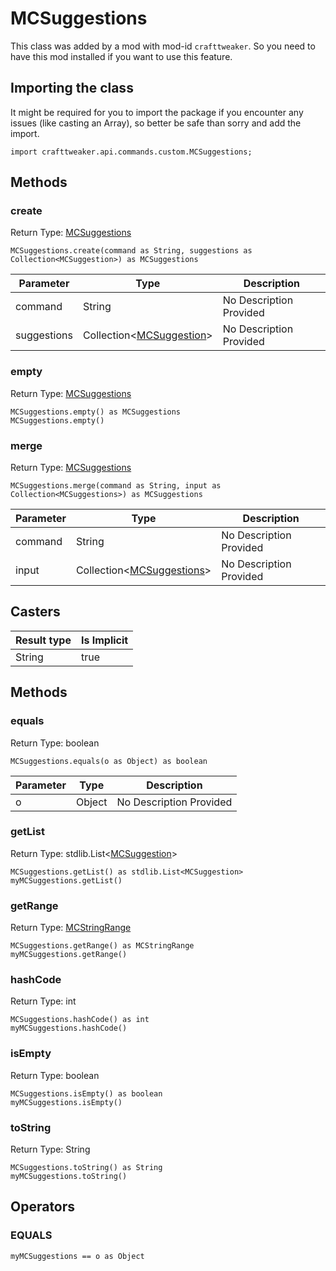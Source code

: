 # MCSuggestions

This class was added by a mod with mod-id `crafttweaker`. So you need to have this mod installed if you want to use this feature.

## Importing the class

It might be required for you to import the package if you encounter any issues (like casting an Array), so better be safe than sorry and add the import.
```zenscript
import crafttweaker.api.commands.custom.MCSuggestions;
```


## Methods

### create

Return Type: [MCSuggestions](/vanilla/api/commands/custom/MCSuggestions)

```zenscript
MCSuggestions.create(command as String, suggestions as Collection<MCSuggestion>) as MCSuggestions
```
| Parameter | Type | Description |
|-----------|------|-------------|
| command | String | No Description Provided |
| suggestions | Collection&lt;[MCSuggestion](/vanilla/api/commands/custom/MCSuggestion)&gt; | No Description Provided |
### empty

Return Type: [MCSuggestions](/vanilla/api/commands/custom/MCSuggestions)

```zenscript
MCSuggestions.empty() as MCSuggestions
MCSuggestions.empty()
```
### merge

Return Type: [MCSuggestions](/vanilla/api/commands/custom/MCSuggestions)

```zenscript
MCSuggestions.merge(command as String, input as Collection<MCSuggestions>) as MCSuggestions
```
| Parameter | Type | Description |
|-----------|------|-------------|
| command | String | No Description Provided |
| input | Collection&lt;[MCSuggestions](/vanilla/api/commands/custom/MCSuggestions)&gt; | No Description Provided |
## Casters

| Result type | Is Implicit |
|-------------|-------------|
| String | true |

## Methods

### equals

Return Type: boolean

```zenscript
MCSuggestions.equals(o as Object) as boolean
```
| Parameter | Type | Description |
|-----------|------|-------------|
| o | Object | No Description Provided |
### getList

Return Type: stdlib.List&lt;[MCSuggestion](/vanilla/api/commands/custom/MCSuggestion)&gt;

```zenscript
MCSuggestions.getList() as stdlib.List<MCSuggestion>
myMCSuggestions.getList()
```
### getRange

Return Type: [MCStringRange](/vanilla/api/commands/custom/MCStringRange)

```zenscript
MCSuggestions.getRange() as MCStringRange
myMCSuggestions.getRange()
```
### hashCode

Return Type: int

```zenscript
MCSuggestions.hashCode() as int
myMCSuggestions.hashCode()
```
### isEmpty

Return Type: boolean

```zenscript
MCSuggestions.isEmpty() as boolean
myMCSuggestions.isEmpty()
```
### toString

Return Type: String

```zenscript
MCSuggestions.toString() as String
myMCSuggestions.toString()
```

## Operators

### EQUALS

```zenscript
myMCSuggestions == o as Object
```



